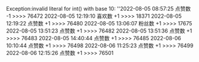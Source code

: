 Exception:invalid literal for int() with base 10: ''2022-08-05  08:57:25   点赞数 -1 >>>> 76472
2022-08-05  12:19:10   喜欢数 +1 >>>> 18371
2022-08-05  12:19:22   点赞数 +1 >>>> 76480
2022-08-05  13:06:07   粉丝数 +1 >>>> 17675
2022-08-05  13:51:23   点赞数 +1 >>>> 76482
2022-08-05  13:51:36   点赞数 +1 >>>> 76483
2022-08-05  14:40:44   点赞数 +1 >>>> 76485
2022-08-06  10:10:44   点赞数 +1 >>>> 76498
2022-08-06  11:25:23   点赞数 +1 >>>> 76499
2022-08-06  12:15:26   点赞数 +1 >>>> 76501
